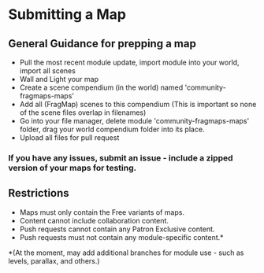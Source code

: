 # Submitting a Map

## General Guidance for prepping a map
- Pull the most recent module update, import module into your world, import all scenes
- Wall and Light your map
- Create a scene compendium (in the world) named 'community-fragmaps-maps'
- Add all (FragMap) scenes to this compendium (This is important so none of the scene files overlap in filenames)
- Go into your file manager, delete module 'community-fragmaps-maps' folder, drag your world compendium folder into its place.
- Upload all files for pull request

### If you have any issues, submit an issue - include a zipped version of your maps for testing.

## Restrictions
- Maps must only contain the Free variants of maps.
- Content cannot include collaboration content.
- Push requests cannot contain any Patron Exclusive content.
- Push requests must not contain any module-specific content.*

*(At the moment, may add additional branches for module use - such as levels, parallax, and others.)
